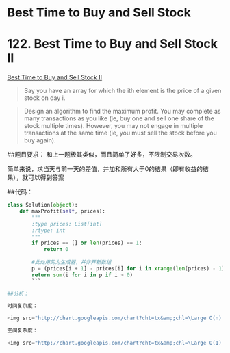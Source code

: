 # Best Time to Buy and Sell Stock







# 122. Best Time to Buy and Sell Stock II

[Best Time to Buy and Sell Stock II ](https://leetcode.com/problems/best-time-to-buy-and-sell-stock-ii/)
>Say you have an array for which the ith element is the price of a given stock on day i.

>Design an algorithm to find the maximum profit. You may complete as many transactions as you like (ie, buy one and sell one share of the stock multiple times). However, you may not engage in multiple transactions at the same time (ie, you must sell the stock before you buy again).

##题目要求：
和上一题极其类似，而且简单了好多，不限制交易次数。

简单来说，求当天与前一天的差值，并加和所有大于0的结果（即有收益的结果），就可以得到答案


##代码：
```python
class Solution(object):
    def maxProfit(self, prices):
        """
        :type prices: List[int]
        :rtype: int
        """
        if prices == [] or len(prices) == 1:
            return 0
            
        #此处用的为生成器，并非开新数组
        p = (prices[i + 1] - prices[i] for i in xrange(len(prices) - 1))
        return sum(i for i in p if i > 0)
        ```

##分析：

时间复杂度：

<img src="http://chart.googleapis.com/chart?cht=tx&amp;chl=\Large O(n) " style="border:none;">

空间复杂度：

<img src="http://chart.googleapis.com/chart?cht=tx&amp;chl=\Large O(1) " style="border:none;">